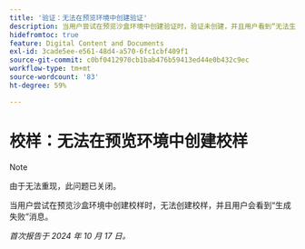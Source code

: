 ```yaml
---
title: '验证：无法在预览环境中创建验证'
description: 当用户尝试在预览沙盒环境中创建验证时，验证未创建，并且用户看到“无法生成消息”。
hidefromtoc: true
feature: Digital Content and Documents
exl-id: 3cade5ee-e561-48d4-a570-6fc1cbf409f1
source-git-commit: c0bf0412970cb1bab476b59413ed44e0b432c9ec
workflow-type: tm+mt
source-wordcount: '83'
ht-degree: 59%

---
```


# 校样：无法在预览环境中创建校样

>[!NOTE]
>
>由于无法重现，此问题已关闭。

当用户尝试在预览沙盒环境中创建校样时，无法创建校样，并且用户会看到“生成失败”消息。

_首次报告于 2024 年 10 月 17 日。_
